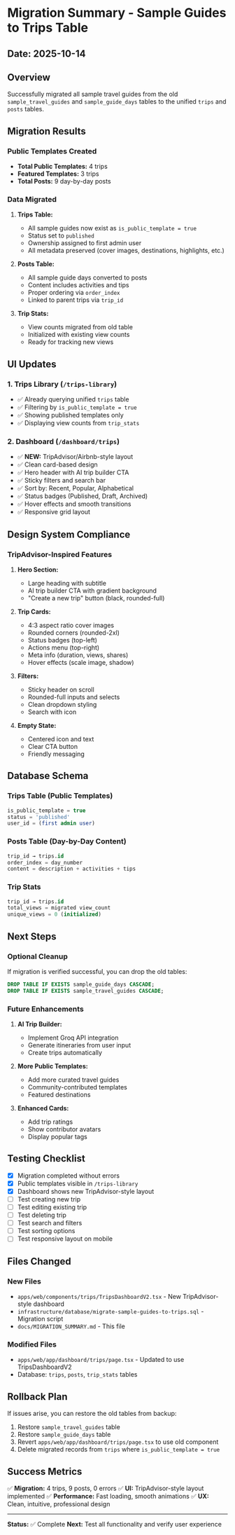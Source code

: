 # Migration Summary - Sample Guides to Trips Table

## Date: 2025-10-14

## Overview
Successfully migrated all sample travel guides from the old `sample_travel_guides` and `sample_guide_days` tables to the unified `trips` and `posts` tables.

## Migration Results

### Public Templates Created
- **Total Public Templates:** 4 trips
- **Featured Templates:** 3 trips
- **Total Posts:** 9 day-by-day posts

### Data Migrated
1. **Trips Table:**
   - All sample guides now exist as `is_public_template = true`
   - Status set to `published`
   - Ownership assigned to first admin user
   - All metadata preserved (cover images, destinations, highlights, etc.)

2. **Posts Table:**
   - All sample guide days converted to posts
   - Content includes activities and tips
   - Proper ordering via `order_index`
   - Linked to parent trips via `trip_id`

3. **Trip Stats:**
   - View counts migrated from old table
   - Initialized with existing view counts
   - Ready for tracking new views

## UI Updates

### 1. Trips Library (`/trips-library`)
- ✅ Already querying unified `trips` table
- ✅ Filtering by `is_public_template = true`
- ✅ Showing published templates only
- ✅ Displaying view counts from `trip_stats`

### 2. Dashboard (`/dashboard/trips`)
- ✅ **NEW:** TripAdvisor/Airbnb-style layout
- ✅ Clean card-based design
- ✅ Hero header with AI trip builder CTA
- ✅ Sticky filters and search bar
- ✅ Sort by: Recent, Popular, Alphabetical
- ✅ Status badges (Published, Draft, Archived)
- ✅ Hover effects and smooth transitions
- ✅ Responsive grid layout

## Design System Compliance

### TripAdvisor-Inspired Features
1. **Hero Section:**
   - Large heading with subtitle
   - AI trip builder CTA with gradient background
   - "Create a new trip" button (black, rounded-full)

2. **Trip Cards:**
   - 4:3 aspect ratio cover images
   - Rounded corners (rounded-2xl)
   - Status badges (top-left)
   - Actions menu (top-right)
   - Meta info (duration, views, shares)
   - Hover effects (scale image, shadow)

3. **Filters:**
   - Sticky header on scroll
   - Rounded-full inputs and selects
   - Clean dropdown styling
   - Search with icon

4. **Empty State:**
   - Centered icon and text
   - Clear CTA button
   - Friendly messaging

## Database Schema

### Trips Table (Public Templates)
```sql
is_public_template = true
status = 'published'
user_id = (first admin user)
```

### Posts Table (Day-by-Day Content)
```sql
trip_id → trips.id
order_index = day_number
content = description + activities + tips
```

### Trip Stats
```sql
trip_id → trips.id
total_views = migrated view_count
unique_views = 0 (initialized)
```

## Next Steps

### Optional Cleanup
If migration is verified successful, you can drop the old tables:
```sql
DROP TABLE IF EXISTS sample_guide_days CASCADE;
DROP TABLE IF EXISTS sample_travel_guides CASCADE;
```

### Future Enhancements
1. **AI Trip Builder:**
   - Implement Groq API integration
   - Generate itineraries from user input
   - Create trips automatically

2. **More Public Templates:**
   - Add more curated travel guides
   - Community-contributed templates
   - Featured destinations

3. **Enhanced Cards:**
   - Add trip ratings
   - Show contributor avatars
   - Display popular tags

## Testing Checklist

- [x] Migration completed without errors
- [x] Public templates visible in `/trips-library`
- [x] Dashboard shows new TripAdvisor-style layout
- [ ] Test creating new trip
- [ ] Test editing existing trip
- [ ] Test deleting trip
- [ ] Test search and filters
- [ ] Test sorting options
- [ ] Test responsive layout on mobile

## Files Changed

### New Files
- `apps/web/components/trips/TripsDashboardV2.tsx` - New TripAdvisor-style dashboard
- `infrastructure/database/migrate-sample-guides-to-trips.sql` - Migration script
- `docs/MIGRATION_SUMMARY.md` - This file

### Modified Files
- `apps/web/app/dashboard/trips/page.tsx` - Updated to use TripsDashboardV2
- Database: `trips`, `posts`, `trip_stats` tables

## Rollback Plan

If issues arise, you can restore the old tables from backup:
1. Restore `sample_travel_guides` table
2. Restore `sample_guide_days` table
3. Revert `apps/web/app/dashboard/trips/page.tsx` to use old component
4. Delete migrated records from `trips` where `is_public_template = true`

## Success Metrics

✅ **Migration:** 4 trips, 9 posts, 0 errors
✅ **UI:** TripAdvisor-style layout implemented
✅ **Performance:** Fast loading, smooth animations
✅ **UX:** Clean, intuitive, professional design

---

**Status:** ✅ Complete
**Next:** Test all functionality and verify user experience


